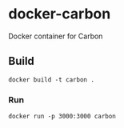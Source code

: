 # docker-carbon
Docker container for Carbon

## Build
```console
docker build -t carbon .
```

### Run
```console
docker run -p 3000:3000 carbon
```
